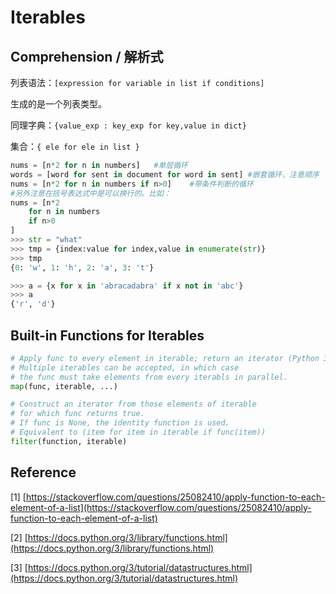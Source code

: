 # Iterables

## **Comprehension / 解析式**

列表语法：`[expression for variable in list if conditions]`

生成的是一个列表类型。

同理字典：`{value_exp : key_exp for key,value in dict}`

集合：`{ ele for ele in list }` 

```python
nums = [n*2 for n in numbers]   #单层循环
words = [word for sent in document for word in sent] #嵌套循环，注意顺序
nums = [n*2 for n in numbers if n>0]    #带条件判断的循环
#另外注意在括号表达式中是可以换行的。比如：
nums = [n*2
    for n in numbers
    if n>0
]
>>> str = "what"
>>> tmp = {index:value for index,value in enumerate(str)}
>>> tmp
{0: 'w', 1: 'h', 2: 'a', 3: 't'}

>>> a = {x for x in 'abracadabra' if x not in 'abc'}
>>> a
{'r', 'd'}
```

## Built-in Functions for Iterables

```python
# Apply func to every element in iterable; return an iterator (Python 3)
# Multiple iterables can be accepted, in which case
# the func must take elements from every iterabls in parallel. 
map(func, iterable, ...)

# Construct an iterator from those elements of iterable 
# for which func returns true.
# If func is None, the identity function is used.
# Equivalent to (item for item in iterable if func(item))
filter(function, iterable)


```

## Reference

\[1\] [https://stackoverflow.com/questions/25082410/apply-function-to-each-element-of-a-list](https://stackoverflow.com/questions/25082410/apply-function-to-each-element-of-a-list)

\[2\] [https://docs.python.org/3/library/functions.html](https://docs.python.org/3/library/functions.html)

\[3\] [https://docs.python.org/3/tutorial/datastructures.html](https://docs.python.org/3/tutorial/datastructures.html)

